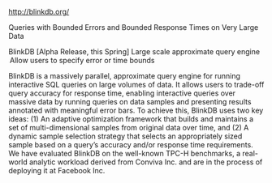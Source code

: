http://blinkdb.org/

Queries with Bounded Errors and Bounded Response Times on Very Large Data

BlinkDB [Alpha Release, this Spring] 
 Large scale approximate query engine 
 Allow users to specify error or time bounds 

BlinkDB is a massively parallel, approximate query engine for running interactive SQL queries on large volumes of data. It allows users to trade-off query accuracy for response time, enabling interactive queries over massive data by running queries on data samples and presenting results annotated with meaningful error bars. To achieve this, BlinkDB uses two key ideas: (1) An adaptive optimization framework that builds and maintains a set of multi-dimensional samples from original data over time, and (2) A dynamic sample selection strategy that selects an appropriately sized sample based on a query’s accuracy and/or response time requirements. We have evaluated BlinkDB on the well-known TPC-H benchmarks, a real-world analytic workload derived from Conviva Inc. and are in the process of deploying it at Facebook Inc. 

